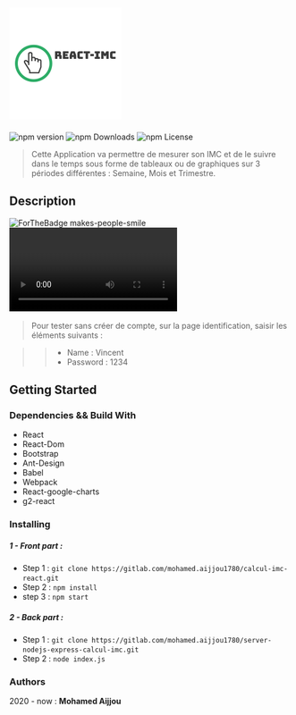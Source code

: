 ## ![](logo.png)

![npm version](http://img.shields.io/npm/v/react.svg?style=flat) 
![npm Downloads](https://img.shields.io/npm/dw/react)
![npm License](https://img.shields.io/npm/l/react)

> Cette Application va permettre de mesurer son IMC et de le suivre dans le temps sous forme de tableaux ou de graphiques sur 3 périodes différentes : Semaine, Mois et Trimestre. 

## Description
![ForTheBadge makes-people-smile](http://ForTheBadge.com/images/badges/makes-people-smile.svg)
![Demo video](video-imc.mov)

 >Pour tester sans créer de compte, sur la page identification, saisir les éléments suivants : 

>> - Name : Vincent
>> - Password : 1234

## Getting Started

### Dependencies && Build With

- React
- React-Dom
- Bootstrap
- Ant-Design
- Babel
- Webpack
- React-google-charts
- g2-react

### Installing

##### 1 - Front part :

- Step 1 : ``` git clone https://gitlab.com/mohamed.aijjou1780/calcul-imc-react.git ```
- Step 2 : ``` npm install ```
- step 3 : ``` npm start ```

##### 2 - Back part :

- Step 1 : ``` git clone https://gitlab.com/mohamed.aijjou1780/server-nodejs-express-calcul-imc.git ```
- Step 2 : ``` node index.js ```

### Authors

2020 - now : **Mohamed Aijjou**




